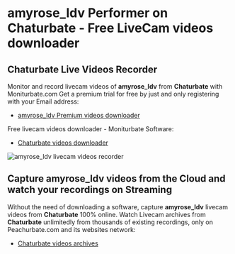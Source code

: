 # amyrose_ldv Performer on Chaturbate - Free LiveCam videos downloader

## Chaturbate Live Videos Recorder

Monitor and record livecam videos of **amyrose_ldv** from **Chaturbate** with Moniturbate.com
Get a premium trial for free by just and only registering with your Email address:
* [amyrose_ldv Premium videos downloader](https://moniturbate.com/request-demo-licence-key.html)

Free livecam videos downloader - Moniturbate Software:
* [Chaturbate videos downloader](https://moniturbate.com/moniturbate-download-software.html)

![amyrose_ldv livecam videos recorder](https://peachurnet.com/templates/moniturbate-software.png)


## Capture amyrose_ldv videos from the Cloud and watch your recordings on Streaming

Without the need of downloading a software, capture **amyrose_ldv** livecam videos from **Chaturbate** 100% online.
Watch Livecam archives from **Chaturbate** unlimitedly from thousands of existing recordings, only on Peachurbate.com and its websites network:
* [Chaturbate videos archives](https://peachurnet.com/)